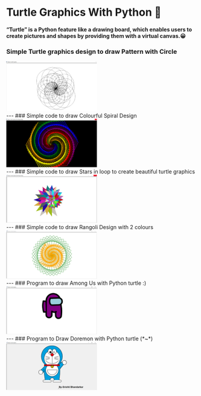 # Turtle Graphics With Python :turtle:
#### “Turtle” is a Python feature like a drawing board, which enables users to create pictures and shapes by providing them with a virtual canvas.:grinning:
### Simple Turtle graphics design to draw Pattern with Circle 
<div><img src="turtle_graphics_imgs/turtle1.png" width="240"></div>
---
### Simple code to draw Colourful Spiral Design
<div><img src="turtle_graphics_imgs/turtle2.png" width="240"></div>
---
### Simple code to draw Stars in loop to create beautiful turtle graphics
<div><img src="turtle_graphics_imgs/turtle3.png" width="240"></div>
---
### Simple code to draw Rangoli Design with 2 colours
<div><img src="turtle_graphics_imgs/turtle4.png" width="240"></div>
---
### Program to draw Among Us with Python turtle :)
<div><img src="turtle_graphics_imgs/among_us.png" width="240"></div>
---
### Program to Draw Doremon with Python turtle (*~*)
<div><img src="turtle_graphics_imgs/doremon.png" width="240"></div>

